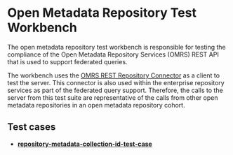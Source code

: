 <!-- SPDX-License-Identifier: Apache-2.0 -->
  
# Open Metadata Repository Test Workbench

The open metadata repository test workbench is responsible for testing the compliance of the
Open Metadata Repository Services (OMRS) REST API that is used to support federated queries.

The workbench uses the [OMRS REST Repository Connector](../../../open-metadata-implementation/adapters/open-connectors/repository-services-connectors/open-metadata-collection-store-connectors/omrs-rest-repository-connector/README.md)
as a client to test the server.  This connector is also used within the enterprise repository
services as part of the federated query support.  Therefore, the calls to the
server from this test suite are representative of the calls from other open metadata
repositories in an open metadata repository cohort.

## Test cases

* **[repository-metadata-collection-id-test-case](repository-metadata-collection-id-test-case.md)**


  